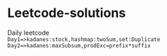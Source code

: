 # Leetcode-solutions
Daily leetcode
<br>
`Day1=>kadanes:stock,hashmap:twoSum,set:Duplicate`<br>
`Day2=>kadanes:maxSubsum,prodExc=prefix*suffix`
